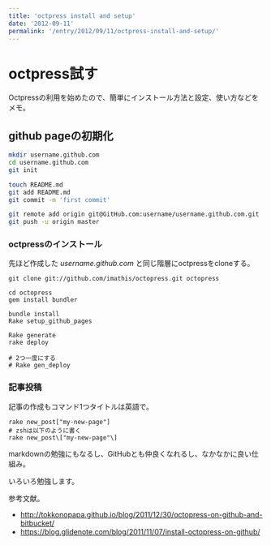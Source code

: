 ```yaml
---
title: 'octpress install and setup'
date: '2012-09-11'
permalink: '/entry/2012/09/11/octpress-install-and-setup/'
---
```


# octpress試す

Octpressの利用を始めたので、簡単にインストール方法と設定、使い方などをメモ。

## github pageの初期化

```bash
mkdir username.github.com
cd username.github.com
git init

touch README.md
git add README.md
git commit -m 'first commit'

git remote add origin git@GitHub.com:username/username.github.com.git
git push -u origin master
```

### octpressのインストール

先ほど作成した _username.github.com_ と同じ階層にoctpressをcloneする。

```shell
git clone git://github.com/imathis/octopress.git octopress

cd octopress
gem install bundler

bundle install
Rake setup_github_pages

Rake generate
rake deploy

# 2つ一度にする
# Rake gen_deploy
```

### 記事投稿

記事の作成もコマンド1つタイトルは英語で。

```shell
rake new_post["my-new-page"]
# zshは以下のように書く
rake new_post\["my-new-page"\]
```

markdownの勉強にもなるし、GitHubとも仲良くなれるし、なかなかに良い仕組み。

いろいろ勉強します。

参考文献。

- <http://tokkonopapa.github.io/blog/2011/12/30/octopress-on-github-and-bitbucket/>
- <https://blog.glidenote.com/blog/2011/11/07/install-octopress-on-github/>
